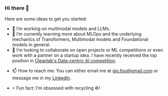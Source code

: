 ### Hi there 👋

<!--
**geopapa11/geopapa11** is a ✨ _special_ ✨ repository because its `README.md` (this file) appears on your GitHub profile.

Here are some ideas to get you started:

- 🔭 I’m currently working on ...
- 🌱 I’m currently learning ...
- 👯 I’m looking to collaborate on ...
- 🤔 I’m looking for help with ...
- 💬 Ask me about ...
- 📫 How to reach me: ...
- 😄 Pronouns: ...
- ⚡ Fun fact: ...
-->

Here are some ideas to get you started:

- 🔭 I’m working on multimodal models and LLMs.
- 🌱 I’m currently learning more about MLOps and the underlying mechanics of Transformers, Multimodal models and Foundational models in general. 
- 👯 I’m looking to collaborate on open projects or ML competitions or even work with a partner on a startup idea. I have recently received the top position in [Cleanlab's Data-centric AI competition](https://www.linkedin.com/posts/geopapa_tools-and-techniques-i-used-for-cleanlab-activity-7071534873584230400-yNcf?utm_source=share&utm_medium=member_desktop).
<!-- - 🤔 I’m looking for help with ... -->
<!-- - 💬 Ask me about ... -->
- 📫 How to reach me: You can either email me at gio.fou@gmail.com or message me in my [LinkedIn](https://www.linkedin.com/in/geopapa/).
<!-- - 😄 Pronouns: ... -->
- ⚡ Fun fact: I'm obsessed with recycling ♻️!

